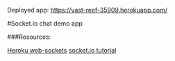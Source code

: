 Deployed app: https://vast-reef-35909.herokuapp.com/

#Socket.io chat demo app

###Resources:

[Heroku web-sockets](https://devcenter.heroku.com/articles/node-websockets)
[socket.io tutorial](https://github.com/heroku-examples/node-socket.io)

